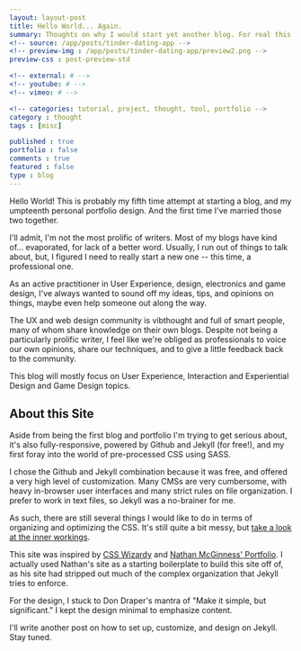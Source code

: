 ```yaml
---
layout: layout-post
title: Hello World... Again. 
summary: Thoughts on why I would start yet another blog. For real this time.
<!-- source: /app/posts/tinder-dating-app -->
<!-- preview-img : /app/posts/tinder-dating-app/preview2.png -->
preview-css : post-preview-std 

<!-- external: # -->
<!-- youtube: # -->
<!-- vimeo: # -->

<!-- categories: tutorial, project, thought, tool, portfolio -->
category : thought
tags : [misc]

published : true
portfolio : false
comments : true
featured : false
type : blog
---
```



<p class="dropcap"> Hello World! This is probably my fifth time attempt at starting a blog, and my umpteenth personal portfolio design. And the first time I've married those two together.</p>

I'll admit, I'm not the most prolific of writers. Most of my blogs have kind of... evaporated, for lack of a better word. Usually, I run out of things to talk about, but, I figured I need to really start a new one -- this time, a professional one.

As an active practitioner in User Experience, design, electronics and game design, I've always wanted to sound off my ideas, tips, and opinions on things, maybe even help someone out along the way.

The UX and web design community is vibthought and full of smart people, many of whom share knowledge on their own blogs. Despite not being a particularly prolific writer, I feel like we're obliged as professionals to voice our own opinions, share our techniques, and to give a little feedback back to the community.

This blog will mostly focus on User Experience, Interaction and Experiential Design and Game Design topics.


## About this Site

Aside from being the first blog and portfolio I'm trying to get serious about, it's also fully-responsive, powered by Github and Jekyll (for free!), and my first foray into the world of pre-processed CSS using SASS. 

I chose the Github and Jekyll combination because it was free, and offered a very high level of customization. Many CMSs are very cumbersome, with heavy in-browser user interfaces and many strict rules on file organization. I prefer to work in text files, so Jekyll was a no-brainer for me. 

As such, there are still several things I would like to do in terms of organizing and optimizing the CSS. It's still quite a bit messy, but [take a look at the inner workings](https://github.com/janzheng/janzheng.github.com).

This site was inspired by [CSS Wizardy](http://www.csswizardry.com) and [Nathan McGinness' Portfolio](http://www.nthn.net). I actually used Nathan's site as a starting boilerplate to build this site off of, as his site had stripped out much of the complex organization that Jekyll tries to enforce.

For the design, I stuck to Don Draper's mantra of "Make it simple, but significant." I kept the design minimal to emphasize content.

I'll write another post on how to set up, customize, and design on Jekyll. Stay tuned.




